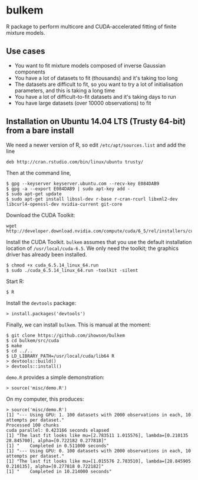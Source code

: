 # bulkem

R package to perform multicore and CUDA-accelerated fitting of finite mixture models.

## Use cases

* You want to fit mixture models composed of inverse Gaussian components
* You have a lot of datasets to fit (thousands) and it's taking too long
* The datasets are difficult to fit, so you want to try a lot of initialisation parameters, and this is taking a long time
* You have a lot of difficult-to-fit datasets and it's taking days to run
* You have large datasets (over 10000 observations) to fit

## Installation on Ubuntu 14.04 LTS (Trusty 64-bit) from a bare install

We need a newer version of R, so edit `/etc/apt/sources.list` and add the line

    deb http://cran.rstudio.com/bin/linux/ubuntu trusty/

Then at the command line,

    $ gpg --keyserver keyserver.ubuntu.com --recv-key E084DAB9
    $ gpg -a --export E084DAB9 | sudo apt-key add -
    $ sudo apt-get update
    $ sudo apt-get install libssl-dev r-base r-cran-rcurl libxml2-dev libcurl4-openssl-dev nvidia-current git-core

Download the CUDA Toolkit:

    wget http://developer.download.nvidia.com/compute/cuda/6_5/rel/installers/cuda_6.5.14_linux_64.run

Install the CUDA Toolkit. `bulkem` assumes that you use the default installation location of `/usr/local/cuda-6.5`. We only need the toolkit; the graphics driver has already been installed.

    $ chmod +x cuda_6.5.14_linux_64.run
    $ sudo ./cuda_6.5.14_linux_64.run -toolkit -silent

Start R:

    $ R

Install the `devtools` package:

    > install.packages('devtools')

Finally, we can install `bulkem`. This is manual at the moment:

    $ git clone https://github.com/ihowson/bulkem
    $ cd bulkem/src/cuda
    $ make
    $ cd ../..
    $ LD_LIBRARY_PATH=/usr/local/cuda/lib64 R
    > devtools::build()
    > devtools::install()

`demo.R` provides a simple demonstration:

    > source('misc/demo.R')

On my computer, this produces:

    > source('misc/demo.R')
    [1] "--- Using GPU: 1. 100 datasets with 2000 observations in each, 10 attempts per dataset."
    Processed 100 chunks
    cuda parallel: 0.423166 seconds elapsed
    [1] "The last fit looks like mu=[2.783511 1.015576], lambda=[0.210135 28.845700], alpha=[0.722182 0.277818]"
    [1] "    Completed in 0.511000 seconds"
    [1] "--- Using GPU: 0. 100 datasets with 2000 observations in each, 10 attempts per dataset."
    [1] "The last fit looks like mu=[1.015576 2.783510], lambda=[28.845905 0.210135], alpha=[0.277818 0.722182]"
    [1] "    Completed in 10.214000 seconds"
